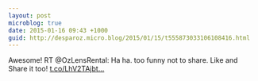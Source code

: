 ```yaml
---
layout: post
microblog: true
date: 2015-01-16 09:43 +1000
guid: http://desparoz.micro.blog/2015/01/15/t555873033106108416.html
---
```

Awesome! RT @OzLensRental: Ha ha. too funny not to share. Like and Share it too! [t.co/LhV2TAjbt...](http://t.co/LhV2TAjbtv)
